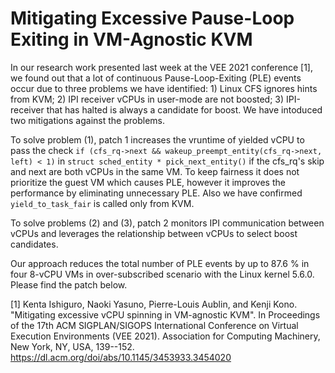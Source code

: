 # Mitigating Excessive Pause-Loop Exiting in VM-Agnostic KVM

In our research work presented last week at the VEE 2021 conference [1], we
found out that a lot of continuous Pause-Loop-Exiting (PLE) events occur
due to three problems we have identified: 1) Linux CFS ignores hints from
KVM; 2) IPI receiver vCPUs in user-mode are not boosted; 3) IPI-receiver
that has halted is always a candidate for boost.  We have intoduced two
mitigations against the problems.

To solve problem (1), patch 1 increases the vruntime of yielded vCPU to
pass the check `if (cfs_rq->next && wakeup_preempt_entity(cfs_rq->next,
left) < 1)` in `struct sched_entity * pick_next_entity()` if the cfs_rq's
skip and next are both vCPUs in the same VM. To keep fairness it does not
prioritize the guest VM which causes PLE, however it improves the
performance by eliminating unnecessary PLE. Also we have confirmed
`yield_to_task_fair` is called only from KVM.

To solve problems (2) and (3), patch 2 monitors IPI communication between
vCPUs and leverages the relationship between vCPUs to select boost
candidates.

Our approach reduces the total number of PLE events by up to 87.6 % in four
8-vCPU VMs in over-subscribed scenario with the Linux kernel 5.6.0. Please
find the patch below.

[1] Kenta Ishiguro, Naoki Yasuno, Pierre-Louis Aublin, and Kenji Kono.
    "Mitigating excessive vCPU spinning in VM-agnostic KVM".
    In Proceedings of the 17th ACM SIGPLAN/SIGOPS International Conference
    on Virtual Execution Environments (VEE 2021).
    Association for Computing Machinery, New York,
    NY, USA, 139--152.  https://dl.acm.org/doi/abs/10.1145/3453933.3454020

